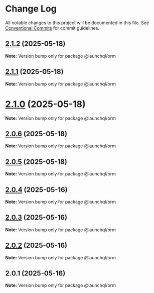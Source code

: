 # Change Log

All notable changes to this project will be documented in this file.
See [Conventional Commits](https://conventionalcommits.org) for commit guidelines.

## [2.1.2](https://github.com/launchql/launchql/compare/@launchql/orm@2.1.1...@launchql/orm@2.1.2) (2025-05-18)

**Note:** Version bump only for package @launchql/orm





## [2.1.1](https://github.com/launchql/launchql/compare/@launchql/orm@2.1.0...@launchql/orm@2.1.1) (2025-05-18)

**Note:** Version bump only for package @launchql/orm





# [2.1.0](https://github.com/launchql/launchql/compare/@launchql/orm@2.0.6...@launchql/orm@2.1.0) (2025-05-18)

**Note:** Version bump only for package @launchql/orm





## [2.0.6](https://github.com/launchql/launchql/compare/@launchql/orm@2.0.5...@launchql/orm@2.0.6) (2025-05-18)

**Note:** Version bump only for package @launchql/orm





## [2.0.5](https://github.com/launchql/launchql/compare/@launchql/orm@2.0.4...@launchql/orm@2.0.5) (2025-05-18)

**Note:** Version bump only for package @launchql/orm





## [2.0.4](https://github.com/launchql/launchql/compare/@launchql/orm@2.0.3...@launchql/orm@2.0.4) (2025-05-16)

**Note:** Version bump only for package @launchql/orm





## [2.0.3](https://github.com/launchql/launchql/compare/@launchql/orm@2.0.2...@launchql/orm@2.0.3) (2025-05-16)

**Note:** Version bump only for package @launchql/orm





## [2.0.2](https://github.com/launchql/launchql/compare/@launchql/orm@2.0.1...@launchql/orm@2.0.2) (2025-05-16)

**Note:** Version bump only for package @launchql/orm





## 2.0.1 (2025-05-16)

**Note:** Version bump only for package @launchql/orm
